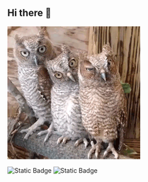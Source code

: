 ## Hi there 👋

<img src="https://github.com/Velsee/Velsee/blob/main/66f983df623a8e1620651270c0823269f5d96c64b8fe600181a8f5364f941b70.gif" alt="Unlimited" width="300">

![Static Badge](https://img.shields.io/badge/py-python-blue?logo=python)
![Static Badge](https://img.shields.io/badge/-jupyter-black?logo=jupyter)

